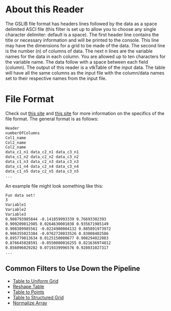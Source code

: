# About this Reader
The GSLIB file format has headers lines followed by the data as a space delimited ASCI file (this filter is set up to allow you to choose any single character delimiter: default is a space). The first header line contains the title or necessary information and will be printed to the console. This line may have the dimensions for a grid to be made of the data. The second line is the number (n) of columns of data. The next n lines are the variable names for the data in each column. You are allowed up to ten characters for the variable name. The data follow with a space between each field (column). The output of this reader is a vtkTable of the input data. The table will have all the same columns as the input file with the column/data names set to their respective names from the input file.

# File Format
Check out [this site](https://cals.arizona.edu/PLP/GIS/Case_Study_Af/GeoEAS/fileformat.html) and [this site](http://www.gslib.com/gslib_help/format.html) for more information on the specifics of the file format. The general format is as follows:

```txt
Header
numberOfColumns
Col1_name
Col2_name
Col2_name
data_c1_n1 data_c2_n1 data_c3_n1
data_c1_n2 data_c2_n2 data_c3_n2
data_c1_n3 data_c2_n3 data_c3_n3
data_c1_n4 data_c2_n4 data_c3_n4
data_c1_n5 data_c2_n5 data_c3_n5
...
```

An example file might look something like this:

```txt
Fun data set!
3
Variable1
Variable2
Variable3
0.908793985844 -0.141859993339 0.76693302393
0.909209012985 0.0264630001038 0.935671985149
0.908389985561 -0.0224980004132 0.885891973972
0.906355023384 -0.0762720033526 0.83008402586
0.895779013634 0.0125150000677 0.908294022083
0.876645028591 -0.0550080016255 0.821636974812
0.856096029282 0.0719339996576 0.928031027317
...
```

## Common Filters to Use Down the Pipeline
- [Table to Uniform Grid](../Filters/Table-to-Uniform-Grid.md)
- [Reshape Table](../Filters/Reshape-Table.md)
- [Table to Points](https://www.paraview.org/Wiki/ParaView/Users_Guide/List_of_filters#Table_To_Points)
- [Table to Structured Grid](https://www.paraview.org/Wiki/ParaView/Users_Guide/List_of_filters#Table_To_Structured_Grid)
- [Normalize Array](../Filters/Normalize-Array.md)

